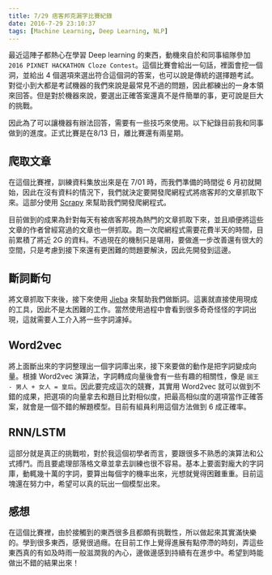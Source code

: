 ```yaml
---
title: 7/29 痞客邦克漏字比賽紀錄
date: 2016-7-29 23:10:37
tags: [Machine Learning, Deep Learning, NLP]
---
```


最近這陣子都熱心在學習 Deep learning 的東西，動機來自於和同事組隊參加 `2016 PIXNET HACKATHON Cloze Contest`。這個比賽會給出一句話，裡面會挖一個洞，並給出 4 個選項來選出符合這個洞的答案，也可以說是傳統的選擇題考試。對從小到大都是考試機器的我們來說是最常見不過的問題，因此都練出的一身本領來回答。但是對於機器來說，要選出正確答案還真不是件簡單的事，更可說是巨大的挑戰。

因此為了可以讓機器有辦法回答，需要有一些技巧來使用。以下紀錄目前我和同事做到的進度。正式比賽是在8/13 日，離比賽還有兩星期。

## 爬取文章
在這個比賽裡，訓練資料集放出來是在 7/01 時，而我們準備的時間從 6 月初就開始，因此在沒有資料的情況下，我們就決定要開發爬網程式將痞客邦的文章抓取下來。這部分使用 [Scrapy](http://scrapy.org/) 來幫助我們開發爬網程式。

目前做到的成果為針對每天有被痞客邦視為熱門的文章抓取下來，並且順便將這些文章的作者曾經寫過的文章也一併抓取。跑一次爬網程式需要花費半天的時間，目前累積了將近 2G 的資料。不過現在的機制只是堪用，要做進一步改善還有很大的空間，只是考慮到接下來還有更困難的問題要解決，因此先開發到這邊。

## 斷詞斷句
將文章抓取下來後，接下來使用 [Jieba](https://github.com/fxsjy/jieba) 來幫助我們做斷詞。這裏就直接使用現成的工具，因此不是太困難的工作。當然使用過程中會看到很多奇奇怪怪的字詞出現，這就需要人工介入將一些字詞濾掉。

## Word2vec
將上面斷出來的字詞整理出一個字詞庫出來，接下來要做的動作是把字詞變成向量。根據 Word2vec 演算法，字詞轉成向量後會有一些有趣的相關性，像是 `國王 - 男人 + 女人 = 皇后`。因此要完成這次的競賽，其實用 Word2vec 就可以做到不錯的成果，把選項的向量拿去和題目比對相似度，把最高相似度的選項當作正確答案，就會是一個不錯的解題模型。目前有組員利用這個方法做到 6 成正確率。

## RNN/LSTM
這部分就是真正的挑戰啦，對於我這個初學者而言，要跟很多不熟悉的演算法和公式搏鬥。而且要處理部落格文章並拿去訓練也很不容易。基本上要面對龐大的字詞庫，動輒幾十萬的字詞，要算出每個字的機率出來，光想就覺得困難重重。目前這塊還在努力中，希望可以真的玩出一個模型出來。

## 感想
在這個比賽裡，由於接觸到的東西很多且都頗有挑戰性，所以做起來其實滿快樂的。學到很多東西，感覺很過癮。在目前工作上覺得進展有點停滯的時刻，弄這些東西真的有如及時雨一般滋潤我的內心，邊做邊感到持續有在進步中。希望到時能做出不錯的結果出來！

